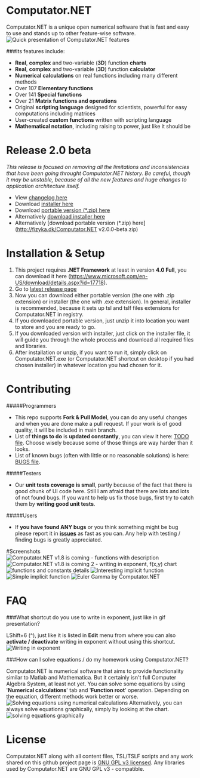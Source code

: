 # Computator.NET
Computator.NET is a unique open numerical software that is fast and easy to use and stands up to other feature-wise software.
![Quick presentation of Computator.NET features](http://fizyka.dk/Computator.NET/quick_presentation.gif "Quick presentation of Computator.NET features")

###Its features include:
* **Real**, **complex** and two-variable (**3D**) function **charts**
* **Real**, **complex** and two-variable (**3D**) function **calculator**
* **Numerical calculations** on real functions including many different methods
* Over 107 **Elementary functions**
* Over 141 **Special functions**
* Over 21 **Matrix functions and operations**
* Original **scripting language** designed for scientists, powerful for easy computations including matrices
* User-created **custom functions** written with scripting language
* **Mathematical notation**, including raising to power, just like it should be



# Release 2.0 beta
*This release is focused on removing all the limitations and inconsistencies that have been going throught Computator.NET history. Be careful, though it may be unstable, because of all the new features and huge changes to application architecture itself.*
* View [changelog here](https://github.com/PawelTroka/Computator.NET/releases/tag/v2.0.0-beta)
* Download [installer here](https://github.com/PawelTroka/Computator.NET/releases/download/v2.0.0-beta/Computator.NET.Installer.v2.0.0.beta.exe)
* Download [portable version (*.zip) here](https://github.com/PawelTroka/Computator.NET/releases/download/v2.0.0-beta/Computator.NET.v2.0.0-beta.zip)
* Alternatively [download installer here](http://fizyka.dk/Computator.NET.Installer%20v2.0.0%20beta.exe)
* Alternatively [download portable version (*.zip) here](http://fizyka.dk/Computator.NET v2.0.0-beta.zip)


# Installation & Setup
1. This project requires **.NET Framework** at least in version **4.0 Full**, you can download it here (https://www.microsoft.com/en-US/download/details.aspx?id=17718).
2. Go to [latest release page](https://github.com/PawelTroka/Computator.NET/releases/latest)
3. Now you can download either portable version (the one with .zip extension) or installer (the one with .exe extension). In general, installer is recommended, because it sets up tsl and tslf files extensions for Computator.NET in registry.
4. If you downloaded portable version, just unzip it into location you want to store and you are ready to go.
5. If you downloaded version with installer, just click on the installer file, it will guide you through the whole process and download all required files and libraries.
6. After installation or unzip, if you want to run it, simply click on Computator.NET.exe (or Computator.NET shortcut on desktop if you had chosen installer) in whatever location you had chosen for it.



# Contributing

#####Programmers
* This repo supports **Fork & Pull Model**, you can do any useful changes and when you are done make a pull request. If your work is of good quality, it will be included in main branch.
* List of **things to do** is **updated constantly**, you can view it here: [TODO file](../master/Computator.NET/TODO). Choose wisely because some of those things are way harder than it looks.
* List of known bugs (often with little or no reasonable solutions) is here: [BUGS file](../master/Computator.NET/BUGS).

#####Testers
* Our **unit tests coverage is small**, partly because of the fact that there is good chunk of UI code here. Still I am afraid that there are lots and lots of not found bugs. If you want to help us fix those bugs, first try to catch them by **writing good unit tests**.

#####Users
* If **you have found ANY bugs** or you think something might be bug please report it in [**issues**](https://github.com/PawelTroka/Computator.NET/issues) as fast as you can. Any help with testing / finding bugs is greatly appreciated.


#Screenshots
![Computator.NET v1.8 is coming - functions with description](http://fizyka.dk/Computator.NET/Computator.NET%20v1.8%20is%20coming%20-%20functions%20with%20description.jpg "Computator.NET v1.8 is coming - functions with description")
![Computator.NET v1.8 is coming 2 - writing in exponent, f(x,y) chart](http://fizyka.dk/Computator.NET/Computator.NET%20v1.8%20is%20coming%202%20-%20writing%20in%20exponent,%20f(x,y)%20chart.jpg "Computator.NET v1.8 is coming 2 - writing in exponent, f(x,y) chart")
![functions and constants details](http://fizyka.dk/Computator.NET/functions%20and%20constants%20details.jpg "functions and constants details")
![Interesting implicit function](http://fizyka.dk/Computator.NET/interesting%20implicit%20function.jpg "Interesting implicit function")
![Simple implicit function](http://fizyka.dk/Computator.NET/simple%20implicit%20function.jpg "Simple implicit function")
![Euler Gamma by Computator.NET](http://fizyka.dk/Computator.NET/gamma%20by%20computator.net.jpg "Euler Gamma by Computator.NET")

# FAQ

###What shortcut do you use to write in exponent, just like in gif presentation?

LShift+6 (^), just like it is listed in **Edit** menu from where you can also **activate / deactivate** writing in exponent without using this shortcut.
![Writing in exponent](http://fizyka.dk/Computator.NET/writing-in-exponent.gif "Writing in exponent")


###How can I solve equations / do my homework using Computator.NET?

Computator.NET is numerical software that aims to provide functionality similar to Matlab and Mathematica. But it certainly isn't full Computer Algebra System, at least not yet. You can solve some equations by using '**Numerical calculations**' tab and '**Function root**' operation. Depending on the equation, different methods work better or worse.
![Solving equations using numerical calculations](http://fizyka.dk/Computator.NET/solving%20equations%20using%20numerical%20calculations.gif "Solving equations using numerical calculations")
Alternatively, you can always solve equations graphically, simply by looking at the chart.
![solving equations graphically](http://fizyka.dk/Computator.NET/solving%20equations%20graphically.gif "solving equations graphically")



# License

Computator.NET along with all content files, TSL/TSLF scripts and any work shared on this github project page is [GNU GPL v3 licensed](../master/LICENSE). Any libraries used by Computator.NET are GNU GPL v3 - compatible.
